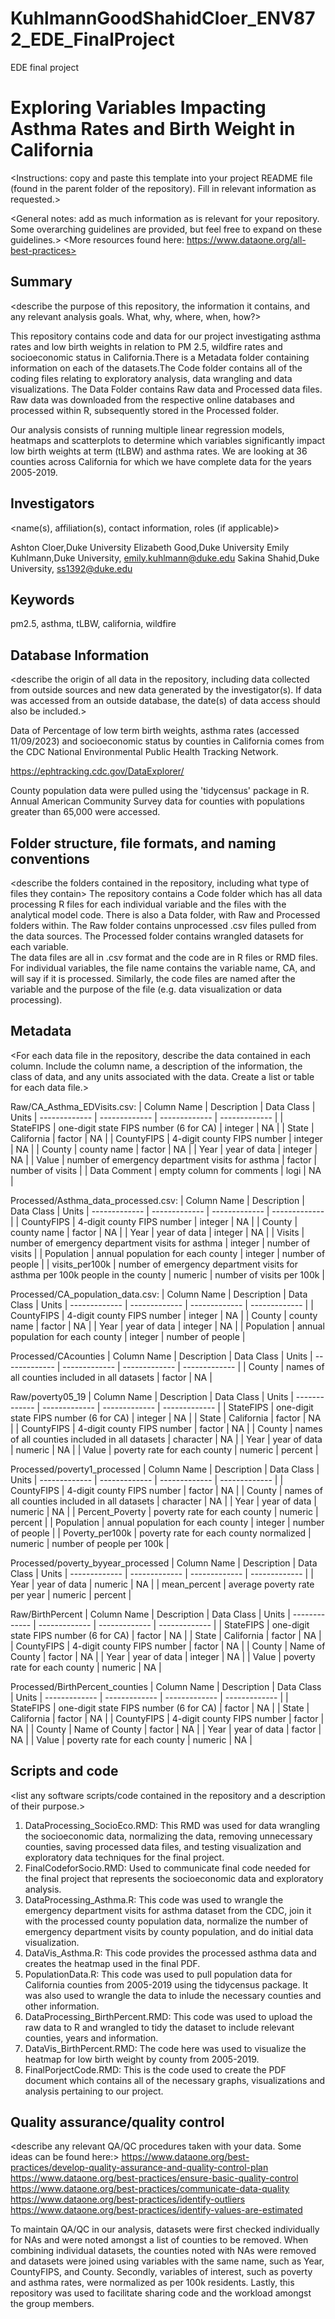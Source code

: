 # KuhlmannGoodShahidCloer_ENV872_EDE_FinalProject
EDE final project

# Exploring Variables Impacting Asthma Rates and Birth Weight in California 

<Instructions: copy and paste this template into your project README file (found in the parent folder of the repository). Fill in relevant information as requested.>

<General notes: add as much information as is relevant for your repository. Some overarching guidelines are provided, but feel free to expand on these guidelines.>
<More resources found here: https://www.dataone.org/all-best-practices>
<Delete the text inside the brackets when formatting your file.>

## Summary

<describe the purpose of this repository, the information it contains, and any relevant analysis goals. What, why, where, when, how?>

This repository contains code and data for our project investigating asthma rates and low birth weights in relation to PM 2.5, wildfire rates and socioeconomic status in California.There is a Metadata folder containing information on each of the datasets.The Code folder contains all of the coding files relating to exploratory analysis, data wrangling and data visualizations. The Data Folder contains Raw data and Processed data files. Raw data was downloaded from the respective online databases and processed within R, subsequently stored in the Processed folder. 

Our analysis consists of running multiple linear regression models, heatmaps and scatterplots to determine which variables significantly impact low birth weights at term (tLBW) and asthma rates. We are looking at 36 counties across California for which we have complete data for the years 2005-2019.

## Investigators

<name(s), affiliation(s), contact information, roles (if applicable)>

Ashton Cloer,Duke University
Elizabeth Good,Duke University
Emily Kuhlmann,Duke University, emily.kuhlmann@duke.edu
Sakina Shahid,Duke University, ss1392@duke.edu

## Keywords

<add relevant keywords here>

pm2.5, asthma, tLBW, california, wildfire

## Database Information

<describe the origin of all data in the repository, including data collected from outside sources and new data generated by the investigator(s). If data was accessed from an outside database, the date(s) of data access should also be included.>

Data of Percentage of low term birth weights, asthma rates (accessed 11/09/2023) and socioeconomic status by counties in California comes from the CDC National Environmental Public Health Tracking Network.

https://ephtracking.cdc.gov/DataExplorer/

County population data were pulled using the 'tidycensus' package in R. Annual American Community Survey data for counties with populations greater than 65,000 were accessed. 

## Folder structure, file formats, and naming conventions 

<describe the folders contained in the repository, including what type of files they contain>
The repository contains a Code folder which has all data processing R files for each individual variable and the files with the analytical model code. There is also a Data folder, with Raw and Processed folders within. The Raw folder contains unprocessed .csv files pulled from the data sources. The Processed folder contains wrangled datasets for each variable.  
<describe the formats of files for the various purposes contained in the repository>
The data files are all in .csv format and the code are in R files or RMD files. 
<describe your file naming conventions>
For individual variables, the file name contains the variable name, CA, and will say if it is processed. Similarly, the code files are named after the variable and the purpose of the file (e.g. data visualization or data processing). 

## Metadata

<For each data file in the repository, describe the data contained in each column. Include the column name, a description of the information, the class of data, and any units associated with the data. Create a list or table for each data file.> 

Raw/CA_Asthma_EDVisits.csv: 
| Column Name  | Description | Data Class | Units
| ------------- | ------------- | ------------- | ------------- |
| StateFIPS | one-digit state FIPS number (6 for CA) | integer | NA |
| State | California  | factor | NA |
| CountyFIPS | 4-digit county FIPS number  | integer | NA |
| County | county name  | factor | NA |
| Year | year of data | integer | NA |
| Value | number of emergency department visits for asthma  | factor | number of visits |
| Data Comment | empty column for comments  | logi | NA |

Processed/Asthma_data_processed.csv:
| Column Name  | Description | Data Class | Units
| ------------- | ------------- | ------------- | ------------- |
| CountyFIPS | 4-digit county FIPS number  | integer | NA |
| County | county name  | factor | NA |
| Year | year of data | integer | NA |
| Visits | number of emergency department visits for asthma  | integer | number of visits |
| Population | annual population for each county | integer | number of people |
| visits_per100k | number of emergency department visits for asthma per 100k people in the county | numeric | number of visits per 100k |

Processed/CA_population_data.csv:
| Column Name  | Description | Data Class | Units
| ------------- | ------------- | ------------- | ------------- |
| CountyFIPS | 4-digit county FIPS number  | integer | NA |
| County | county name  | factor | NA |
| Year | year of data | integer | NA |
| Population | annual population for each county | integer | number of people |

Processed/CAcounties
| Column Name  | Description | Data Class | Units
| ------------- | ------------- | ------------- | ------------- |
| County | names of all counties included in all datasets | factor | NA |

Raw/poverty05_19
| Column Name  | Description | Data Class | Units
| ------------- | ------------- | ------------- | ------------- |
| StateFIPS | one-digit state FIPS number (6 for CA) | integer | NA |
| State | California | factor | NA |
| CountyFIPS | 4-digit county FIPS number | factor | NA |
| County | names of all counties included in all datasets | character | NA |
| Year | year of data | numeric | NA |
| Value | poverty rate for each county | numeric | percent |

Processed/poverty1_processed
| Column Name  | Description | Data Class | Units
| ------------- | ------------- | ------------- | ------------- |
| CountyFIPS | 4-digit county FIPS number | factor | NA |
| County | names of all counties included in all datasets | character | NA |
| Year | year of data | numeric | NA |
| Percent_Poverty | poverty rate for each county | numeric | percent |
| Population | annual population for each county | integer | number of people |
| Poverty_per100k | poverty rate for each county normalized | numeric | number of people per 100k |

Processed/poverty_byyear_processed
| Column Name  | Description | Data Class | Units
| ------------- | ------------- | ------------- | ------------- |
| Year | year of data | numeric | NA |
| mean_percent | average poverty rate per year | numeric | percent |


Raw/BirthPercent
| Column Name  | Description | Data Class | Units
| ------------- | ------------- | ------------- | ------------- |
| StateFIPS | one-digit state FIPS number (6 for CA) | factor | NA |
| State | California | factor | NA |
| CountyFIPS | 4-digit county FIPS number | factor | NA |
| County | Name of County | factor | NA |
| Year | year of data | integer | NA |
| Value | poverty rate for each county | numeric | NA |

Processed/BirthPercent_counties
| Column Name  | Description | Data Class | Units
| ------------- | ------------- | ------------- | ------------- |
| StateFIPS | one-digit state FIPS number (6 for CA) | factor | NA |
| State | California | factor | NA |
| CountyFIPS | 4-digit county FIPS number | factor | NA |
| County | Name of County | factor | NA |
| Year | year of data | factor | NA |
| Value | poverty rate for each county | numeric | NA |

## Scripts and code

<list any software scripts/code contained in the repository and a description of their purpose.>

1. DataProcessing_SocioEco.RMD: This RMD was used for data wrangling the socioeconomic data, normalizing the data, removing unnecessary counties, saving processed data files, and testing visualization and exploratory data techniques for the final project.
2. FinalCodeforSocio.RMD: Used to communicate final code needed for the final project that represents the socioeconomic data and exploratory analysis.
3. DataProcessing_Asthma.R: This code was used to wrangle the emergency department visits for asthma dataset from the CDC, join it with the processed county population data, normalize the number of emergency department visits by county population, and do initial data visualization.
4. DataVis_Asthma.R: This code provides the processed asthma data and creates the heatmap used in the final PDF.
5. PopulationData.R: This code was used to pull population data for California counties from 2005-2019 using the tidycensus package. It was also used to wrangle the data to inlude the necessary counties and other information. 
6. DataProcessing_BirthPercent.RMD: This code was used to upload the raw data to R and wrangled to tidy the dataset to include relevant counties, years and information. 
7. DataVis_BirthPercent.RMD: The code here was used to visualize the heatmap for low birth weight by county from 2005-2019. 
8. FinalPorjectCode.RMD: This is the code used to create the PDF document which contains all of the necessary graphs, visualizations and analysis pertaining to our project. 

## Quality assurance/quality control

<describe any relevant QA/QC procedures taken with your data. Some ideas can be found here:>
<https://www.dataone.org/best-practices/develop-quality-assurance-and-quality-control-plan>
<https://www.dataone.org/best-practices/ensure-basic-quality-control>
<https://www.dataone.org/best-practices/communicate-data-quality>
<https://www.dataone.org/best-practices/identify-outliers>
<https://www.dataone.org/best-practices/identify-values-are-estimated>

To maintain QA/QC in our analysis, datasets were first checked individually for NAs and were noted amongst a list of counties to be removed. When combining individual datasets, the counties noted with NAs were removed and datasets were joined using variables with the same name, such as Year, CountyFIPS, and County. Secondly, variables of interest, such as poverty and asthma rates, were normalized as per 100k residents. Lastly, this repository was used to facilitate sharing code and the workload amongst the group members.  
